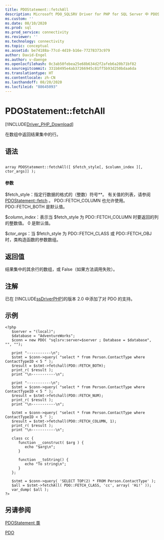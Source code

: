 ```yaml
---
title: PDOStatement::fetchAll
description: Microsoft PDO_SQLSRV Driver for PHP for SQL Server 中 PDOStatement::fetchAll 函数的 API 参考。
ms.custom: ''
ms.date: 08/10/2020
ms.prod: sql
ms.prod_service: connectivity
ms.reviewer: ''
ms.technology: connectivity
ms.topic: conceptual
ms.assetid: be74188a-77cd-4d19-b16e-77278373c979
author: David-Engel
ms.author: v-daenge
ms.openlocfilehash: 0c3ab50febea25e68b634d2f2afeb6a20b71bf82
ms.sourcegitcommit: 331b8495e4ab37266945c81ff5b93d250bdaa6da
ms.translationtype: HT
ms.contentlocale: zh-CN
ms.lasthandoff: 08/20/2020
ms.locfileid: "88645093"
---
```

# <a name="pdostatementfetchall"></a>PDOStatement::fetchAll
[!INCLUDE[Driver_PHP_Download](../../includes/driver_php_download.md)]

在数组中返回结果集中的行。  
  
## <a name="syntax"></a>语法  
  
```  
  
array PDOStatement::fetchAll([ $fetch_style[, $column_index ][, ctor_args]] );  
```  
  
#### <a name="parameters"></a>参数  
$fetch_style：指定行数据的格式的（整数）符号**。 有关值的列表，请参阅 [PDOStatement::fetch](../../connect/php/pdostatement-fetch.md) 。 PDO::FETCH_COLUMN 也允许使用。 PDO::FETCH_BOTH 是默认值。  
  
$*column_index*：表示当 $fetch_style 为 PDO::FETCH_COLUMN 时要返回的列的整数值。 0 是默认值。  
  
$*ctor_args*：当 $fetch_style 为 PDO::FETCH_CLASS 或 PDO::FETCH_OBJ 时，类构造函数的参数数组。  
  
## <a name="return-value"></a>返回值  
结果集中的其余行的数组，或 False（如果方法调用失败）。  
  
## <a name="remarks"></a>注解  
已在 [!INCLUDE[ssDriverPHP](../../includes/ssdriverphp_md.md)]的版本 2.0 中添加了对 PDO 的支持。  
  
## <a name="example"></a>示例  
  
```  
<?php  
   $server = "(local)";  
   $database = "AdventureWorks";  
   $conn = new PDO( "sqlsrv:server=$server ; Database = $database", "", "");  
  
   print "-----------\n";  
   $stmt = $conn->query( "select * from Person.ContactType where ContactTypeID < 5 " );  
   $result = $stmt->fetchall(PDO::FETCH_BOTH);  
   print_r( $result );  
   print "\n-----------\n";  
  
   print "-----------\n";  
   $stmt = $conn->query( "select * from Person.ContactType where ContactTypeID < 5 " );  
   $result = $stmt->fetchall(PDO::FETCH_NUM);  
   print_r( $result );  
   print "\n-----------\n";  
  
   $stmt = $conn->query( "select * from Person.ContactType where ContactTypeID < 5 " );  
   $result = $stmt->fetchall(PDO::FETCH_COLUMN, 1);  
   print_r( $result );  
   print "\n-----------\n";  
  
   class cc {  
      function __construct( $arg ) {  
         echo "$arg\n";  
      }  
  
      function __toString() {  
         echo "To string\n";  
      }  
   };  
  
   $stmt = $conn->query( 'SELECT TOP(2) * FROM Person.ContactType' );  
   $all = $stmt->fetchAll( PDO::FETCH_CLASS, 'cc', array( 'Hi!' ));  
   var_dump( $all );  
?>  
```  
  
## <a name="see-also"></a>另请参阅  
[PDOStatement 类](../../connect/php/pdostatement-class.md)

[PDO](https://php.net/manual/book.pdo.php)  
  
